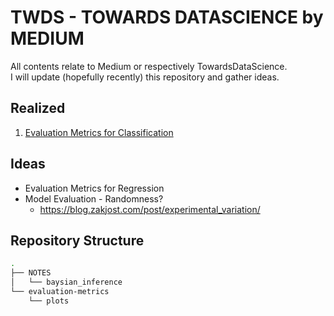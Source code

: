 # TWDS - TOWARDS DATASCIENCE by MEDIUM

All contents relate to Medium or respectively TowardsDataScience.  
I will update (hopefully recently) this repository and gather ideas.

## Realized

1. [Evaluation Metrics for Classification](https://maximilianstaebler.medium.com/data-science-evaluation-metrics-unravel-algorithms-267c55f09fa2)

## Ideas

* Evaluation Metrics for Regression
* Model Evaluation - Randomness?
    * https://blog.zakjost.com/post/experimental_variation/

## Repository Structure

```bash
.
├── NOTES
│   └── baysian_inference
└── evaluation-metrics
    └── plots
```
